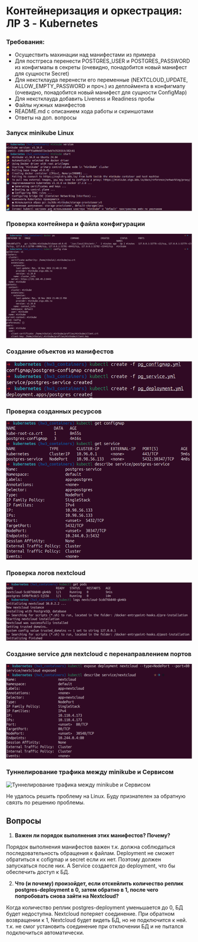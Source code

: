 # Контейнеризация и оркестрация: ЛР 3 - Kubernetes

### Требования:
- Осуществить махинации над манифестами из примера
- Для постгреса перенести POSTGRES_USER и POSTGRES_PASSWORD из конфигмапы в секреты (очевидно, понадобится новый манифест для сущности Secret)
- Для некстклауда перенести его переменные (NEXTCLOUD_UPDATE, ALLOW_EMPTY_PASSWORD и проч.) из деплоймента в конфигмапу (очевидно, понадобится новый манифест для сущности ConfigMap)
- Для некстклауда добавить Liveness и Readiness пробы
- Файлы нужных манифестов
- README.md с описанием хода работы и скриншотами
- Ответы на доп. вопросы

### Запуск minikube Linux
![Запуск minikube](https://github.com/hilkovich/children_diary/blob/hw3_containers/kubernetes/images/image_1.png)

### Проверка контейнера и файла конфигурации
![Проверка контейнера и файла конфигурации](https://github.com/hilkovich/children_diary/blob/hw3_containers/kubernetes/images/image_2.png)

### Создание объектов из манифестов
![Создание объектов из манифестов](https://github.com/hilkovich/children_diary/blob/hw3_containers/kubernetes/images/image_3.png)

### Проверка созданных ресурсов
![Проверка созданных ресурсов](https://github.com/hilkovich/children_diary/blob/hw3_containers/kubernetes/images/image_4.png)

### Проверка логов nextcloud
![Проверка логов nextcloud](https://github.com/hilkovich/children_diary/blob/hw3_containers/kubernetes/images/image_5.png)

### Создание service для nextcloud c перенаправлением портов
![Создание service для nextcloud c перенаправлением портов](https://github.com/hilkovich/children_diary/blob/hw3_containers/kubernetes/images/image_6.png)

### Туннелирование трафика между minikube и Сервисом
![Туннелирование трафика между minikube и Сервисом](https://github.com/hilkovich/children_diary/blob/hw3_containers/kubernetes/images/image_7.png)

Не удалось решить проблему на Linux. Буду признателен за обратную связть по решению проблемы.

## Вопросы
1. **Важен ли порядок выполнения этих манифестов? Почему?**

Порядок выполнения манифестов важен т.к. должна соблюдаться последовательность обращения к файлам. Deployment не сможет обратиться к cofigmap и secret если их нет. Поэтому должен запускаться после них. А Service создается до deployment, что бы обеспечить доступ к БД.

2. **Что (и почему) произойдет, если отскейлить количество реплик postgres-deployment в 0, затем обратно в 1, после чего попробовать снова зайти на Nextcloud?**

Когда количество реплик postgres-deployment уменьшается до 0, БД будет недоступна. Nextcloud потеряет соединение. При обратном возвращении к 1, Nextcloud будет видеть БД, но не подключится к ней. т.к. не смог установить соединение при отключении БД и не пытался подключиться автоматически.
